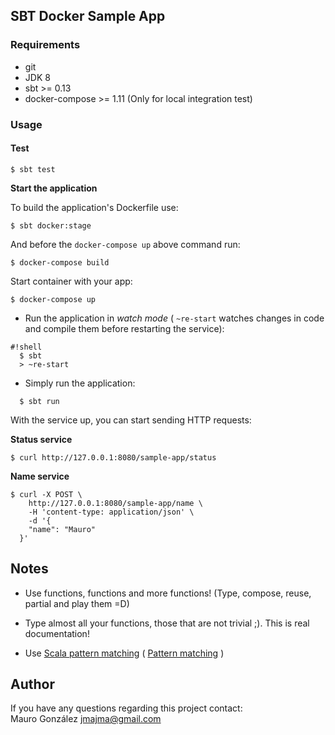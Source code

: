 ## SBT Docker Sample App

### Requirements

* git
* JDK 8
* sbt >= 0.13
* docker-compose >= 1.11 (Only for local integration test)

### Usage

#### Test
```
$ sbt test
```

**Start the application**

To build the application's Dockerfile use:
```
$ sbt docker:stage
```
And before the `docker-compose up` above command run:
```
$ docker-compose build
```
Start container with your app:
```
$ docker-compose up
```
* Run the application in _watch mode_ ( `~re-start` watches changes in code and compile them before restarting the service):
```
#!shell
  $ sbt 
  > ~re-start
```

* Simply run the application:
```
  $ sbt run
```

With the service up, you can start sending HTTP requests:

**Status service**
```
$ curl http://127.0.0.1:8080/sample-app/status
```


**Name service**
```
$ curl -X POST \
    http://127.0.0.1:8080/sample-app/name \
    -H 'content-type: application/json' \    
    -d '{
  	"name": "Mauro"
  }'
```

## Notes
* Use functions, functions and more functions! (Type, compose, reuse, partial and play them =D)

* Type almost all your functions, those that are not trivial ;). This is real documentation!

* Use [Scala pattern matching](http://docs.scala-lang.org/tutorials/tour/pattern-matching.html)
( [Pattern matching](http://wiki.c2.com/?PatternMatching) )



## Author

If you have any questions regarding this project contact:  
Mauro González <jmajma@gmail.com>